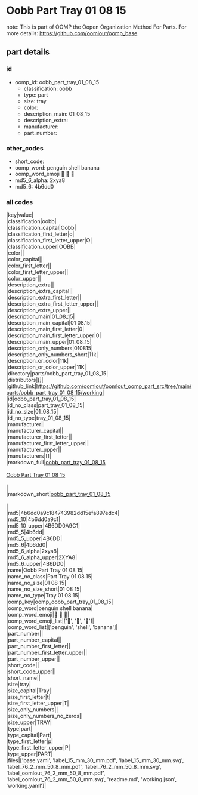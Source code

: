 # Oobb Part Tray 01 08 15  

note: This is part of OOMP the Oopen Organization Method For Parts. For more details: https://github.com/oomlout/oomp_base

##  part details





### id
* oomp_id: oobb_part_tray_01_08_15
  * classification: oobb
  * type: part
  * size: tray
  * color: 
  * description_main: 01_08_15
  * description_extra: 
  * manufacturer: 
  * part_number: 

### other_codes
* short_code: 
* oomp_word: penguin shell banana
* oomp_word_emoji :penguin: :shell: :banana:
* md5_6_alpha: 2xya8
* md5_6: 4b6dd0

### all codes 
|key|value|  
|classification|oobb|  
|classification_capital|Oobb|  
|classification_first_letter|o|  
|classification_first_letter_upper|O|  
|classification_upper|OOBB|  
|color||  
|color_capital||  
|color_first_letter||  
|color_first_letter_upper||  
|color_upper||  
|description_extra||  
|description_extra_capital||  
|description_extra_first_letter||  
|description_extra_first_letter_upper||  
|description_extra_upper||  
|description_main|01_08_15|  
|description_main_capital|01 08.15|  
|description_main_first_letter|0|  
|description_main_first_letter_upper|0|  
|description_main_upper|01_08_15|  
|description_only_numbers|010815|  
|description_only_numbers_short|11k|  
|description_or_color|11k|  
|description_or_color_upper|11K|  
|directory|parts/oobb_part_tray_01_08_15|  
|distributors|[]|  
|github_link|https://github.com/oomlout/oomlout_oomp_part_src/tree/main/parts/oobb_part_tray_01_08_15/working|  
|id|oobb_part_tray_01_08_15|  
|id_no_class|part_tray_01_08_15|  
|id_no_size|01_08_15|  
|id_no_type|tray_01_08_15|  
|manufacturer||  
|manufacturer_capital||  
|manufacturer_first_letter||  
|manufacturer_first_letter_upper||  
|manufacturer_upper||  
|manufacturers|[]|  
|markdown_full|[oobb_part_tray_01_08_15](https://github.com/oomlout/oomlout_oomp_part_src/tree/main/parts/oobb_part_tray_01_08_15/working)<br>[](https://github.com/oomlout/oomlout_oomp_part_src/tree/main/parts/oobb_part_tray_01_08_15/working)<br>[Oobb Part Tray 01 08 15](https://github.com/oomlout/oomlout_oomp_part_src/tree/main/parts/oobb_part_tray_01_08_15/working)<br><br>|  
|markdown_short|[oobb_part_tray_01_08_15](https://github.com/oomlout/oomlout_oomp_part_src/tree/main/parts/oobb_part_tray_01_08_15/working)<br><br>|  
|md5|4b6dd0a9c184743982dd15efa897edc4|  
|md5_10|4b6dd0a9c1|  
|md5_10_upper|4B6DD0A9C1|  
|md5_5|4b6dd|  
|md5_5_upper|4B6DD|  
|md5_6|4b6dd0|  
|md5_6_alpha|2xya8|  
|md5_6_alpha_upper|2XYA8|  
|md5_6_upper|4B6DD0|  
|name|Oobb Part Tray 01 08 15|  
|name_no_class|Part Tray 01 08 15|  
|name_no_size|01 08 15|  
|name_no_size_short|01 08 15|  
|name_no_type|Tray 01 08 15|  
|oomp_key|oomp_oobb_part_tray_01_08_15|  
|oomp_word|penguin shell banana|  
|oomp_word_emoji|:penguin: :shell: :banana:|  
|oomp_word_emoji_list|[':penguin:', ':shell:', ':banana:']|  
|oomp_word_list|['penguin', 'shell', 'banana']|  
|part_number||  
|part_number_capital||  
|part_number_first_letter||  
|part_number_first_letter_upper||  
|part_number_upper||  
|short_code||  
|short_code_upper||  
|short_name||  
|size|tray|  
|size_capital|Tray|  
|size_first_letter|t|  
|size_first_letter_upper|T|  
|size_only_numbers||  
|size_only_numbers_no_zeros||  
|size_upper|TRAY|  
|type|part|  
|type_capital|Part|  
|type_first_letter|p|  
|type_first_letter_upper|P|  
|type_upper|PART|  
|files|['base.yaml', 'label_15_mm_30_mm.pdf', 'label_15_mm_30_mm.svg', 'label_76_2_mm_50_8_mm.pdf', 'label_76_2_mm_50_8_mm.svg', 'label_oomlout_76_2_mm_50_8_mm.pdf', 'label_oomlout_76_2_mm_50_8_mm.svg', 'readme.md', 'working.json', 'working.yaml']|  
